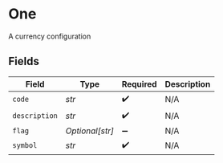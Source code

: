 # One

A currency configuration


## Fields

| Field              | Type               | Required           | Description        |
| ------------------ | ------------------ | ------------------ | ------------------ |
| `code`             | *str*              | :heavy_check_mark: | N/A                |
| `description`      | *str*              | :heavy_check_mark: | N/A                |
| `flag`             | *Optional[str]*    | :heavy_minus_sign: | N/A                |
| `symbol`           | *str*              | :heavy_check_mark: | N/A                |